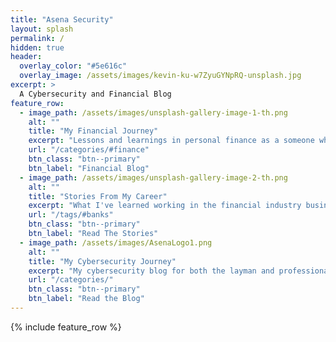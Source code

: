 ```yaml
---
title: "Asena Security"
layout: splash
permalink: /
hidden: true
header:
  overlay_color: "#5e616c"
  overlay_image: /assets/images/kevin-ku-w7ZyuGYNpRQ-unsplash.jpg
excerpt: >
  A Cybersecurity and Financial Blog
feature_row:
  - image_path: /assets/images/unsplash-gallery-image-1-th.png
    alt: ""
    title: "My Financial Journey"
    excerpt: "Lessons and learnings in personal finance as a someone who hated finance but learned to like it."
    url: "/categories/#finance"
    btn_class: "btn--primary"
    btn_label: "Financial Blog"
  - image_path: /assets/images/unsplash-gallery-image-2-th.png
    alt: ""
    title: "Stories From My Career"
    excerpt: "What I've learned working in the financial industry business for over 17 years"
    url: "/tags/#banks"
    btn_class: "btn--primary"
    btn_label: "Read The Stories"
  - image_path: /assets/images/AsenaLogo1.png
    alt: ""
    title: "My Cybersecurity Journey"
    excerpt: "My cybersecurity blog for both the layman and professionals"
    url: "/categories/"
    btn_class: "btn--primary"
    btn_label: "Read the Blog"      
---
```


{% include feature_row %}